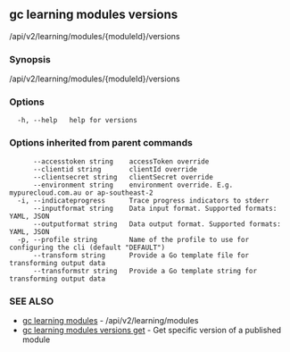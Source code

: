 ## gc learning modules versions

/api/v2/learning/modules/{moduleId}/versions

### Synopsis

/api/v2/learning/modules/{moduleId}/versions

### Options

```
  -h, --help   help for versions
```

### Options inherited from parent commands

```
      --accesstoken string    accessToken override
      --clientid string       clientId override
      --clientsecret string   clientSecret override
      --environment string    environment override. E.g. mypurecloud.com.au or ap-southeast-2
  -i, --indicateprogress      Trace progress indicators to stderr
      --inputformat string    Data input format. Supported formats: YAML, JSON
      --outputformat string   Data output format. Supported formats: YAML, JSON
  -p, --profile string        Name of the profile to use for configuring the cli (default "DEFAULT")
      --transform string      Provide a Go template file for transforming output data
      --transformstr string   Provide a Go template string for transforming output data
```

### SEE ALSO

* [gc learning modules](gc_learning_modules.html)	 - /api/v2/learning/modules
* [gc learning modules versions get](gc_learning_modules_versions_get.html)	 - Get specific version of a published module


